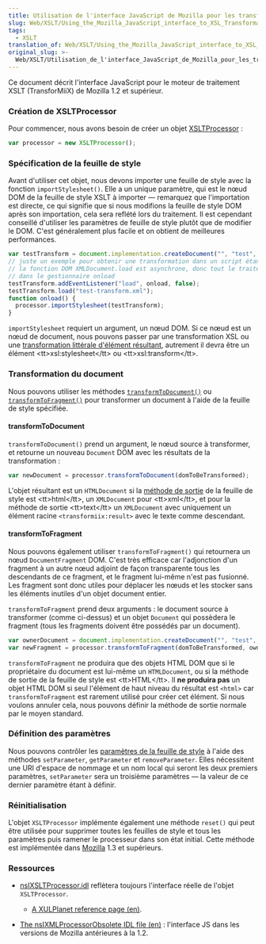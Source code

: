 ```yaml
---
title: Utilisation de l'interface JavaScript de Mozilla pour les transformations XSL
slug: Web/XSLT/Using_the_Mozilla_JavaScript_interface_to_XSL_Transformations
tags:
  - XSLT
translation_of: Web/XSLT/Using_the_Mozilla_JavaScript_interface_to_XSL_Transformations
original_slug: >-
  Web/XSLT/Utilisation_de_l'interface_JavaScript_de_Mozilla_pour_les_transformations_XSL
---
```

Ce document décrit l'interface JavaScript pour le moteur de traitement XSLT (TransforMiiX) de Mozilla 1.2 et supérieur.

### Création de XSLTProcessor

Pour commencer, nous avons besoin de créer un objet [XSLTProcessor](fr/XSLTProcessor)&nbsp;:

```js
var processor = new XSLTProcessor();
```

### Spécification de la feuille de style

Avant d'utiliser cet objet, nous devons importer une feuille de style avec la fonction `importStylesheet()`. Elle a un unique paramètre, qui est le nœud DOM de la feuille de style XSLT à importer — remarquez que l'importation est directe, ce qui signifie que si nous modifions la feuille de style DOM après son importation, cela sera reflété lors du traitement. Il est cependant conseillé d'utiliser les paramètres de feuille de style plutôt que de modifier le DOM. C'est généralement plus facile et on obtient de meilleures performances.

```js
var testTransform = document.implementation.createDocument("", "test", null);
// juste un exemple pour obtenir une transformation dans un script étant donné que
// la fonction DOM XMLDocument.load est asynchrone, donc tout le traitement se fait
// dans le gestionnaire onload
testTransform.addEventListener("load", onload, false);
testTransform.load("test-transform.xml");
function onload() {
  processor.importStylesheet(testTransform);
}
```

`importStylesheet` requiert un argument, un nœud DOM. Si ce nœud est un nœud de document, nous pouvons passer par une transformation XSL ou une [transformation littérale d'élément résultant](http://www.w3.org/TR/xslt#result-element-stylesheet), autrement il devra être un élément \<tt>xsl:stylesheet\</tt> ou \<tt>xsl:transform\</tt>.

### Transformation du document

Nous pouvons utiliser les méthodes [`transformToDocument()`](#transformToDocument) ou [`transformToFragment()`](#transformToFragment) pour transformer un document à l'aide de la feuille de style spécifiée.

#### transformToDocument

`transformToDocument()` prend un argument, le nœud source à transformer, et retourne un nouveau `Document` DOM avec les résultats de la transformation&nbsp;:

```js
var newDocument = processor.transformToDocument(domToBeTransformed);
```

L'objet résultant est un `HTMLDocument` si la [méthode de sortie](http://www.w3.org/TR/xslt#output) de la feuille de style est \<tt>html\</tt>, un `XMLDocument` pour \<tt>xml\</tt>, et pour la méthode de sortie \<tt>text\</tt> un `XMLDocument` avec uniquement un élément racine `<transformiix:result>` avec le texte comme descendant.

#### transformToFragment

Nous pouvons également utiliser `transformToFragment()` qui retournera un nœud `DocumentFragment` DOM. C'est très efficace car l'adjonction d'un fragment à un autre nœud adjoint de façon transparente tous les descendants de ce fragment, et le fragment lui-même n'est pas fusionné. Les fragment sont donc utiles pour déplacer les nœuds et les stocker sans les éléments inutiles d'un objet document entier.

`transformToFragment` prend deux arguments&nbsp;: le document source à transformer (comme ci-dessus) et un objet `Document` qui possèdera le fragment (tous les fragments doivent être possédés par un document).

```js
var ownerDocument = document.implementation.createDocument("", "test", null);
var newFragment = processor.transformToFragment(domToBeTransformed, ownerDocument);
```

`transformToFragment` ne produira que des objets HTML DOM que si le propriétaire du document est lui-même un `HTMLDocument`, ou si la méthode de sortie de la feuille de style est \<tt>HTML\</tt>. Il **ne produira pas** un objet HTML DOM si seul l'élément de haut niveau du résultat est `<html>` car `transformToFragment` est rarement utilisé pour créer cet élément. Si nous voulons annuler cela, nous pouvons définir la méthode de sortie normale par le moyen standard.

### Définition des paramètres

Nous pouvons contrôler les [paramètres de la feuille de style](http://www.w3.org/TR/xslt#variables) à l'aide des méthodes `setParameter`, `getParameter` et `removeParameter`. Elles nécessitent une URI d'espace de nommage et un nom local qui seront les deux premiers paramètres, `setParameter` sera un troisième paramètres — la valeur de ce dernier paramètre étant à définir.

### Réinitialisation

L'objet `XSLTProcessor` implémente également une méthode `reset()` qui peut être utilisée pour supprimer toutes les feuilles de style et tous les paramètres puis ramener le processeur dans son état initial. Cette méthode est implémentée dans [Mozilla](fr/Gecko) 1.3 et supérieurs.

### Ressources

- [nsIXSLTProcessor.idl](https://dxr.mozilla.org/mozilla-central/source/content/xslt/public/nsIXSLTProcessor.idl) reflètera toujours l'interface réelle de l'objet `XSLTProcessor`.

  - [A XULPlanet reference page (en)](http://xulplanet.com/references/objref/XSLTProcessor.html).

- [The nsIXMLProcessorObsolete IDL file (en)](http://lxr.mozilla.org/seamonkey/source/content/xslt/public/nsIXSLTProcessorObsolete.idl) : l'interface JS dans les versions de Mozilla antérieures à la 1.2.
